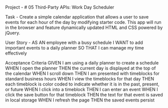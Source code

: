 Project - # 05 Third-Party APIs: Work Day Scheduler

Task - Create a simple calendar application that allows a user to save events for each hour of the day by modifying starter code. This app will run in the browser and feature dynamically updated HTML and CSS powered by jQuery.

User Story - AS AN employee with a busy schedule I WANT to add important events to a daily planner SO THAT I can manage my time effectively

Acceptance Criteria
GIVEN I am using a daily planner to create a schedule
WHEN I open the planner
THEN the current day is displayed at the top of the calendar
WHEN I scroll down
THEN I am presented with timeblocks for standard business hours
WHEN I view the timeblocks for that day
THEN each timeblock is color coded to indicate whether it is in the past, present, or future
WHEN I click into a timeblock
THEN I can enter an event
WHEN I click the save button for that timeblock
THEN the text for that event is saved in local storage
WHEN I refresh the page
THEN the saved events persist